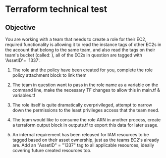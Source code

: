 # Terraform technical test #

## Objective ##

You are working with a team that needs to create a role for their EC2, required functionality is allowing it to read the instance tags of other EC2s in the account that belong to the same team, and also read the tags on their team's bucket (called: ), all of the EC2s in question are tagged with 'AssetID'= '1337'.

1. The role and the policy have been created for you, complete the role policy attachment block to link them

2. The team in question want to pass in the role name as a variable on the command line, make the necessary TF changes to allow this in main.tf & variables.tf

3. The role itself is quite dramatically overprivileged, attempt to narrow down the permissions to the least privileges access that the team need.

4. The team would like to consume the role ARN in another process, create a terraform output block in outputs.tf to export this data for later usage.

5. An internal requirement has been released for IAM resources to be tagged based on their asset ownership, just as the teams EC2's already are. Add an "AssetID" = "1337" tag to all applicable resources, ideally covering future created resources too.
